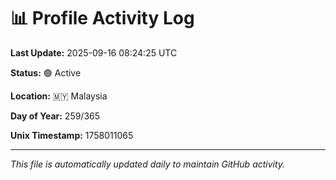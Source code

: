 # 📊 Profile Activity Log

**Last Update:** 2025-09-16 08:24:25 UTC

**Status:** 🟢 Active

**Location:** 🇲🇾 Malaysia

**Day of Year:** 259/365

**Unix Timestamp:** 1758011065

---

*This file is automatically updated daily to maintain GitHub activity.*

